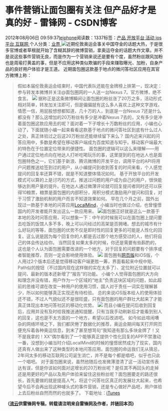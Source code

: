 
# 事件营销让面包圈有关注 但产品好才是真的好 - 雷锋网 - CSDN博客


2012年08月06日 09:59:37[leiphone](https://me.csdn.net/leiphone)阅读数：1337标签：[产品																](https://so.csdn.net/so/search/s.do?q=产品&t=blog)[开放平台																](https://so.csdn.net/so/search/s.do?q=开放平台&t=blog)[活动																](https://so.csdn.net/so/search/s.do?q=活动&t=blog)[ios																](https://so.csdn.net/so/search/s.do?q=ios&t=blog)[平台																](https://so.csdn.net/so/search/s.do?q=平台&t=blog)[互联网																](https://so.csdn.net/so/search/s.do?q=互联网&t=blog)[
							](https://so.csdn.net/so/search/s.do?q=平台&t=blog)[
																					](https://so.csdn.net/so/search/s.do?q=ios&t=blog)个人分类：[业界																](https://blog.csdn.net/leiphone/article/category/873390)
[
																								](https://so.csdn.net/so/search/s.do?q=ios&t=blog)
[
				](https://so.csdn.net/so/search/s.do?q=活动&t=blog)
[
			](https://so.csdn.net/so/search/s.do?q=活动&t=blog)
[
		](https://so.csdn.net/so/search/s.do?q=开放平台&t=blog)
[
	](https://so.csdn.net/so/search/s.do?q=产品&t=blog)
![](http://www.leiphone.com/wp-content/uploads/2012/08/mianbaoquan.jpg)近期伦敦奥运会事关中国夺金的话题大热，于是很多官博或者草根就开始了含糊其辞的微博营销，拿奥运夺金的话题大作文章。并不是说这些事件营销无良，而是作为一个营销来说还是要有个度，虽然粉丝跟风加粉也是周瑜打黄盖的事，但是不应用这种类似欺骗的手段来赚取曝光、加粉，自身产品的良好用户体验才是王道。
近期面包圈这款基于地点的微问答社区应用在其官方微博上称：
> 假如本届伦敦奥运会结束时，中国代表队还能在金牌榜上排第一，现决定：参与转发本微博并关注@面包圈网的一人送一台Nexus 7。官方微博，绝不食言。
![](http://www.leiphone.com/wp-content/uploads/2012/08/mianbaoquan4.jpg)
据称正是这条微博瞬间让面包圈的粉丝涨了20万之多，活动形式相对简单，转发加关注即可，但是偏偏就有这么多人喜欢上这种文字游戏，情愿一信，用屁股想想都知道，几十万的人，到底是一台Nexus 7还是什么都没有？那么这增加的20万粉丝有多少是冲着Nexus 7去的，又有多少是冲着面包圈这款应用去的呢？面对着一下子增长十万数粉丝的应用，小编也心动了，下面就随小编一起来看看这款基于地点的微问答社区到底有什么过人之处，真正体验过之后这20万粉丝还能继续留下来么？
国内近来兴起的问答应用中，多数是希望在移动客户端成为百度知道与知乎。移动客户端最大的特色在于位置定位带来的便捷性。
面包圈的逻辑可以这么来理解——用户通过定位地点向在地达人打听吃喝玩乐的事，这里提到的在地达人也是面包圈特色之一，它们基于新浪、腾讯微博的开发平台，调用平台的API将用户问题推送给签到过的用户，从小编提问到收到答复的时间来看，个人感觉提问的回复率还算不错，就是不知道整体情况如何。
基于开放平台的开发模式可以算的上是讨巧的方式，推送过问题的用户成为自己的用户，很快能够达到用户量的提升。在地达人通过微薄评论就可回复提问者同时还可以获得10粮票，粮票是面包圈的内部积分，用积分模式激励用户提问和回复，对于习惯了激励机制的用户而言不知道效果如何。
早在几个月之前，国外出现过一款基于本地的问答应用[LocalMind](http://www.leiphone.com/0401-localmind.html)，小编当时也做过介绍，也曾憧憬国内的开发者能开发出这么一款应用来。
![](http://www.leiphone.com/wp-content/uploads/2012/08/mianbaoquan1.jpg)面包圈正好就是这么一款基于本地的及时问答应用，可以想象一下：中午的时候我可以在面包圈上提问要去吃饭的饭馆人多不多，晚上可以问经过的高架是否拥堵。想去的城市有什么好玩的等等，面包圈的优势不仅是即时性的回复更多的可能是人性化的回复。这么说是因为每个回复你的人都是去过那个地方感受过的人，他们将自己的体会传达给你。
当然回复如果太多的时候，你还是需要有些斟酌的，这也是个人认为面包圈需要改进的一个地方，对于回复的问题要有个排序或者智能推荐，否则一定会影响使用体验。
![](http://www.leiphone.com/wp-content/uploads/2012/08/mianbaoquan2.jpg)
面包圈有[网页版](http://moboq.com/home)和iOS版，个人用过2个版本后还是觉得移动客户端更胜一筹，界面看起来中规中矩、Path似的按钮（不过国内现在这样做的实在太多了）、定位附近位置就可以提问、最新的版本还新增了“报告”的功能。
小编个人觉得面包圈的大方向和理念并没有错，用户作为一个区域的“地主”负责这块区域的问题，如此超前的思维可谓在改变一种用户的使用习惯，国人对于责任一词实在理解甚少，所以如何能够真正实现还有待检验。
总的来说iOS版本给人的使用体验还不错，不过人气貌似还不是很旺盛，只有面包圈的用户群壮大起来了才能真正体现出本地问答社区的移动化优势。
![](http://www.leiphone.com/wp-content/uploads/2012/08/mianbaoquan3.jpg)
而且小编在提问后收到回复后，应用并没有及时给我推送通知提醒，只有当我手动刷新后才能看到别人的回复，这也是不太方面的一个地方，希望以后改进吧。
如今如此喧闹嘈杂的网络环境之下，我们都厌倦了数据化的推荐，奥运会期间每天打开网页便充斥着各种奥运信息，到末了甚至想骂句“我知道有那么多块金牌了！又不是我拿的！XX”偶尔看到了一个能够真正提供个性化回复的APP不禁激动一番，没想到小编当时介绍LocalMind的时候的憧憬居然成为了现实，国内还真有人做出来了这种类型的本地问答应用。面包圈的命运我们无从猜忌，2年间太多的移动互联网公司诞生消亡，并不是每个都是唱吧，似乎也只此一个唱吧。
对于面包圈来说，虽然他随后也发微薄澄清了这一活动宣传表达有误，但是你该如何面对这增长的20万粉丝呢？是任其不再回头的走掉还是用更好的产品以及用户体验来留住这些粉丝呢？面包圈要走的路还很长，首先要做的就是提高人气，将这个问答社区真正的发展壮大起来，也希望今后不会再出现这种噱头式的事件营销，还是专心做好产品吧，用户体验上去后粉丝自然而然的也就多了。
下载地址：[iTunes](http://itunes.apple.com/zh/app/mian-bao-quan/id518986175)

**（****[流云](http://www.leiphone.com/author/%E6%B5%81%E4%BA%91)****供****雷锋网****专稿，转载请注明来自雷锋网及作者，并链回本页)**

